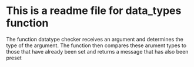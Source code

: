 # This is a readme file for data_types function


The function datatype checker receives an argument and determines the type of the argument. The function then compares these arument types to those that have already been set and returns a message that has also been preset